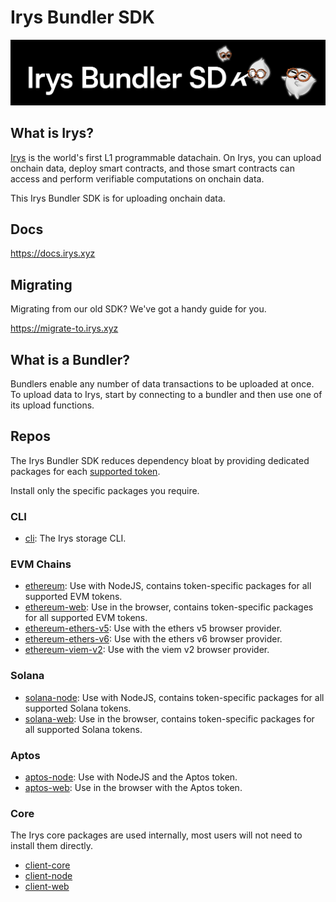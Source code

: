 
# Irys Bundler SDK

![](/assets/irys-sdk.png)


## What is Irys?

[Irys](https://irys.xyz/) is the world's first L1 programmable datachain. On Irys, you can upload onchain data, deploy smart contracts, and those smart contracts can access and perform verifiable computations on onchain data.

This Irys Bundler SDK is for uploading onchain data. 

## Docs

https://docs.irys.xyz

## Migrating

Migrating from our old SDK? We've got a handy guide for you.

https://migrate-to.irys.xyz

## What is a Bundler?

Bundlers enable any number of data transactions to be uploaded at once. To upload data to Irys, start by connecting to a bundler and then use one of its  upload functions.

## Repos

The Irys Bundler SDK reduces dependency bloat by providing dedicated packages for each [supported token](https://docs.irys.xyz/build/d/features/supported-tokens). 

Install only the specific packages you require.

### CLI

- [cli](/packages/cli/README.md): The Irys storage CLI.

### EVM Chains

- [ethereum](/packages/ethereum/README.md): Use with NodeJS, contains token-specific packages for all supported EVM tokens.
- [ethereum-web](/packages/ethereum-web/README.md): Use in the browser, contains token-specific packages for all supported EVM tokens.
- [ethereum-ethers-v5](/packages/ethereum-ethers-v5/README.md): Use with the ethers v5 browser provider. 
- [ethereum-ethers-v6](/packages/ethereum-ethers-v6/README.md): Use with the ethers v6 browser provider. 
- [ethereum-viem-v2](/packages/ethereum-viem-v2/README.md): Use with the viem v2 browser provider. 

### Solana

- [solana-node](/packages/solana-node/README.md): Use with NodeJS, contains token-specific packages for all supported Solana tokens. 
- [solana-web](/packages/solana-web/README.md): Use in the browser, contains token-specific packages for all supported Solana tokens. 

### Aptos

- [aptos-node](/packages/aptos-node/README.md): Use with NodeJS and the Aptos token.
- [aptos-web](/packages/aptos-web/README.md): Use in the browser with the Aptos token.

### Core

The Irys core packages are used internally, most users will not need to install them directly. 

- [client-core](/packages/client-core/README.md)
- [client-node](/packages/client-node/README.md)
- [client-web](/packages/client-web/README.md)
